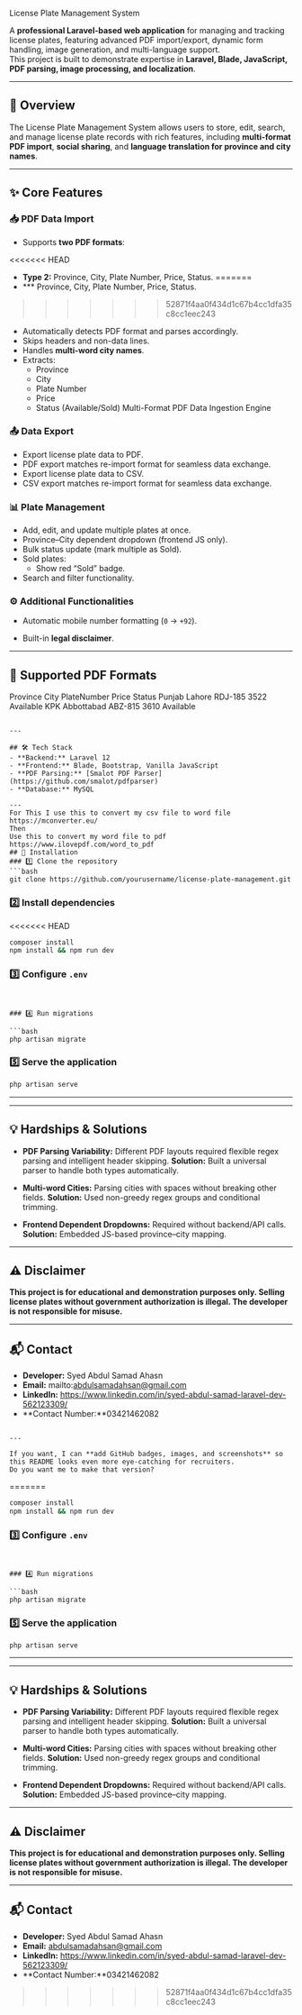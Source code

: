 
 License Plate Management System

A **professional Laravel-based web application** for managing and tracking license plates, featuring advanced PDF import/export, dynamic form handling, image generation, and multi-language support.  
This project is built to demonstrate expertise in **Laravel, Blade, JavaScript, PDF parsing, image processing, and localization**.

---

## 📌 Overview
The License Plate Management System allows users to store, edit, search, and manage license plate records with rich features, including **multi-format PDF import**, **social sharing**, and **language translation for province and city names**.

---

## ✨ Core Features

### 📥 PDF Data Import
- Supports **two PDF formats**:

<<<<<<< HEAD
  - **Type 2:** Province, City, Plate Number, Price, Status.
=======
  - *** Province, City, Plate Number, Price, Status.
>>>>>>> 52871f4aa0f434d1c67b4cc1dfa35c8cc1eec243
- Automatically detects PDF format and parses accordingly.
- Skips headers and non-data lines.
- Handles **multi-word city names**.
- Extracts:
  - Province  
  - City  
  - Plate Number  
  - Price 
  - Status (Available/Sold)
Multi-Format PDF Data Ingestion Engine
### 📤 Data Export
- Export license plate data to PDF.
- PDF export matches re-import format for seamless data exchange.
- Export license plate data to CSV.
- CSV export matches re-import format for seamless data exchange.
### 📊 Plate Management
- Add, edit, and update multiple plates at once.
- Province–City dependent dropdown (frontend JS only).
- Bulk status update (mark multiple as Sold).
- Sold plates:
  - Show red “Sold” badge.
- Search and filter functionality.
### ⚙️ Additional Functionalities
- Automatic mobile number formatting (`0` → `+92`).

- Built-in **legal disclaimer**.

---

## 📂 Supported PDF Formats


Province    City           PlateNumber   Price   Status
Punjab      Lahore         RDJ-185       3522    Available
KPK         Abbottabad     ABZ-815       3610    Available

````

---

## 🛠 Tech Stack
- **Backend:** Laravel 12
- **Frontend:** Blade, Bootstrap, Vanilla JavaScript
- **PDF Parsing:** [Smalot PDF Parser](https://github.com/smalot/pdfparser)
- **Database:** MySQL

---
For This I use this to convert my csv file to word file
https://mconverter.eu/
Then 
Use this to convert my word file to pdf
https://www.ilovepdf.com/word_to_pdf 
## 🚀 Installation
### 1️⃣ Clone the repository
```bash
git clone https://github.com/yourusername/license-plate-management.git
````
### 2️⃣ Install dependencies
<<<<<<< HEAD

```bash
composer install
npm install && npm run dev
```

### 3️⃣ Configure `.env`

```env


### 4️⃣ Run migrations

```bash
php artisan migrate
```

### 5️⃣ Serve the application

```bash
php artisan serve
```

---


---

## 💡 Hardships & Solutions

* **PDF Parsing Variability:**
  Different PDF layouts  required flexible regex parsing and intelligent header skipping.
  **Solution:** Built a universal parser to handle both types automatically.

* **Multi-word Cities:**
  Parsing cities with spaces without breaking other fields.
  **Solution:** Used non-greedy regex groups and conditional trimming.



* **Frontend Dependent Dropdowns:**
  Required without backend/API calls.
  **Solution:** Embedded JS-based province–city mapping.

---

## ⚠️ Disclaimer

**This project is for educational and demonstration purposes only.
Selling license plates without government authorization is illegal.
The developer is not responsible for misuse.**

---

## 📬 Contact

* **Developer:** Syed Abdul Samad Ahasn
* **Email:** mailto:abdulsamadahsan@gmail.com
* **LinkedIn:** https://www.linkedin.com/in/syed-abdul-samad-laravel-dev-562123309/
* **Contact Number:**03421462082

```

---

If you want, I can **add GitHub badges, images, and screenshots** so this README looks even more eye-catching for recruiters.  
Do you want me to make that version?
```



=======

```bash
composer install
npm install && npm run dev
```

### 3️⃣ Configure `.env`

```env


### 4️⃣ Run migrations

```bash
php artisan migrate
```

### 5️⃣ Serve the application

```bash
php artisan serve
```

---


---

## 💡 Hardships & Solutions

* **PDF Parsing Variability:**
  Different PDF layouts  required flexible regex parsing and intelligent header skipping.
  **Solution:** Built a universal parser to handle both types automatically.

* **Multi-word Cities:**
  Parsing cities with spaces without breaking other fields.
  **Solution:** Used non-greedy regex groups and conditional trimming.



* **Frontend Dependent Dropdowns:**
  Required without backend/API calls.
  **Solution:** Embedded JS-based province–city mapping.

---

## ⚠️ Disclaimer

**This project is for educational and demonstration purposes only.
Selling license plates without government authorization is illegal.
The developer is not responsible for misuse.**

---

## 📬 Contact

* **Developer:** Syed Abdul Samad Ahasn
* **Email:** abdulsamadahsan@gmail.com
* **LinkedIn:** https://www.linkedin.com/in/syed-abdul-samad-laravel-dev-562123309/
* **Contact Number:**03421462082
>>>>>>> 52871f4aa0f434d1c67b4cc1dfa35c8cc1eec243

